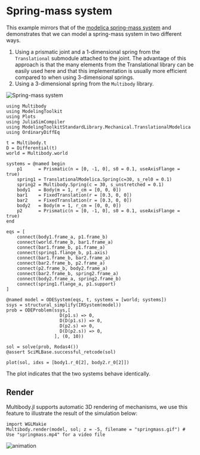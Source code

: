 # Spring-mass system
This example mirrors that of the [modelica spring-mass system](https://doc.modelica.org/om/Modelica.Mechanics.MultiBody.Examples.Elementary.SpringMassSystem.html) and demonstrates that we can model a spring-mass system in two different ways.

1. Using a prismatic joint and a 1-dimensional spring from the `Translational` submodule attached to the joint. The advantage of this approach is that the many elements from the Translational library can be easily used here and that this implementation is usually more efficient compared to when using 3-dimensional springs.
2. Using a 3-dimensional spring from the `Multibody` library.

![Spring-mass system](https://doc.modelica.org/Modelica%203.2.3/Resources/Images/Mechanics/MultiBody/Examples/Elementary/SpringMassSystem.png)

```@example spring_mass_system
using Multibody
using ModelingToolkit
using Plots
using JuliaSimCompiler
using ModelingToolkitStandardLibrary.Mechanical.TranslationalModelica
using OrdinaryDiffEq

t = Multibody.t
D = Differential(t)
world = Multibody.world

systems = @named begin
    p1      = Prismatic(n = [0, -1, 0], s0 = 0.1, useAxisFlange = true)
    spring1 = TranslationalModelica.Spring(c=30, s_rel0 = 0.1)
    spring2 = Multibody.Spring(c = 30, s_unstretched = 0.1)
    body1   = Body(m = 1, r_cm = [0, 0, 0])
    bar1    = FixedTranslation(r = [0.3, 0, 0])
    bar2    = FixedTranslation(r = [0.3, 0, 0])
    body2   = Body(m = 1, r_cm = [0, 0, 0])
    p2      = Prismatic(n = [0, -1, 0], s0 = 0.1, useAxisFlange = true)
end

eqs = [
    connect(body1.frame_a, p1.frame_b)
    connect(world.frame_b, bar1.frame_a)
    connect(bar1.frame_b, p1.frame_a)
    connect(spring1.flange_b, p1.axis)
    connect(bar1.frame_b, bar2.frame_a)
    connect(bar2.frame_b, p2.frame_a)
    connect(p2.frame_b, body2.frame_a)
    connect(bar2.frame_b, spring2.frame_a)
    connect(body2.frame_a, spring2.frame_b)
    connect(spring1.flange_a, p1.support)
]

@named model = ODESystem(eqs, t, systems = [world; systems])
ssys = structural_simplify(IRSystem(model))
prob = ODEProblem(ssys,[
                    D(p1.s) => 0,
                    D(D(p1.s)) => 0,
                    D(p2.s) => 0,
                    D(D(p2.s)) => 0,
                  ], (0, 10))

sol = solve(prob, Rodas4())
@assert SciMLBase.successful_retcode(sol)

plot(sol, idxs = [body1.r_0[2], body2.r_0[2]])
```
The plot indicates that the two systems behave identically. 

## Render
Multibody.jl supports automatic 3D rendering of mechanisms, we use this feature to illustrate the result of the simulation below:

```@example spring_mass_system
import WGLMakie
Multibody.render(model, sol; z = -5, filename = "springmass.gif") # Use "springmass.mp4" for a video file
```

![animation](springmass.gif)